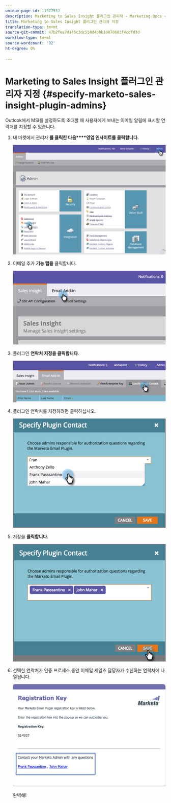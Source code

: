 ```yaml
---
unique-page-id: 11377552
description: Marketing to Sales Insight 플러그인 관리자 - Marketing Docs - 제품 설명서 지정
title: Marketing to Sales Insight 플러그인 관리자 지정
translation-type: tm+mt
source-git-commit: 47b2fee7d146c3dc558d4bbb10070683f4cdfd3d
workflow-type: tm+mt
source-wordcount: '92'
ht-degree: 0%

---
```



# Marketing to Sales Insight 플러그인 관리자 지정 {#specify-marketo-sales-insight-plugin-admins}

Outlook에서 MSI를 설정하도록 초대할 때 사용자에게 보내는 이메일 알림에 표시할 연락처를 지정할 수 있습니다.

1. 내 마켓에서 관리자 **를 클릭한 다음****영업 인사이트를 클릭합니다.**

   ![](assets/image2016-7-25-14-3a12-3a59.png)

1. 이메일 추가 **기능 탭을** 클릭합니다.

   ![](assets/image2016-7-25-14-3a2-3a53.png)

1. 플러그인 **연락처 지정을 클릭합니다**.

   ![](assets/image2016-7-25-14-3a7-3a27.png)

1. 플러그인 연락처를 지정하려면 클릭하십시오.

   ![](assets/image2016-8-25-11-3a21-3a38.png)

1. 저장을 **클릭합니다**.

   ![](assets/image2016-8-25-11-3a17-3a7.png)

1. 선택한 연락처가 인증 프로세스 동안 이메일 세일즈 담당자가 수신하는 연락처에 나열됩니다.

   ![](assets/image2016-8-25-11-3a33-3a33.png)

   완벽해!

